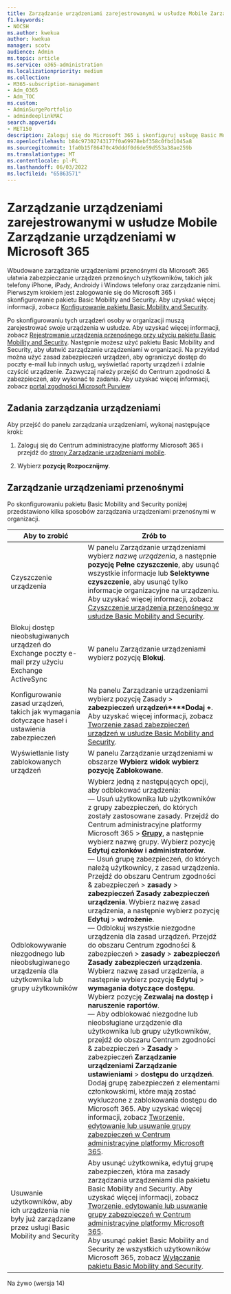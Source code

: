 ```yaml
---
title: Zarządzanie urządzeniami zarejestrowanymi w usłudze Mobile Zarządzanie urządzeniami w Microsoft 365
f1.keywords:
- NOCSH
ms.author: kwekua
author: kwekua
manager: scotv
audience: Admin
ms.topic: article
ms.service: o365-administration
ms.localizationpriority: medium
ms.collection:
- M365-subscription-management
- Adm_O365
- Adm_TOC
ms.custom:
- AdminSurgePortfolio
- admindeeplinkMAC
search.appverid:
- MET150
description: Zaloguj się do Microsoft 365 i skonfiguruj usługę Basic Mobility and Security, aby używać wbudowanego zarządzania urządzeniami przenośnymi do zabezpieczania urządzeń przenośnych użytkowników i zarządzania nimi.
ms.openlocfilehash: b84c97302743177f0a69978ebf358c0fbd1045a8
ms.sourcegitcommit: 1fa0b15f86470c49dddf0d6de59d553a38ae259b
ms.translationtype: MT
ms.contentlocale: pl-PL
ms.lasthandoff: 06/03/2022
ms.locfileid: "65863571"
---
```

# <a name="manage-devices-enrolled-in-mobile-device-management-in-microsoft-365"></a>Zarządzanie urządzeniami zarejestrowanymi w usłudze Mobile Zarządzanie urządzeniami w Microsoft 365

Wbudowane zarządzanie urządzeniami przenośnymi dla Microsoft 365 ułatwia zabezpieczanie urządzeń przenośnych użytkowników, takich jak telefony iPhone, iPady, Androidy i Windows telefony oraz zarządzanie nimi. Pierwszym krokiem jest zalogowanie się do Microsoft 365 i skonfigurowanie pakietu Basic Mobility and Security. Aby uzyskać więcej informacji, zobacz [Konfigurowanie pakietu Basic Mobility and Security](set-up.md).

Po skonfigurowaniu tych urządzeń osoby w organizacji muszą zarejestrować swoje urządzenia w usłudze. Aby uzyskać więcej informacji, zobacz [Rejestrowanie urządzenia przenośnego przy użyciu pakietu Basic Mobility and Security](enroll-your-mobile-device.md). Następnie możesz użyć pakietu Basic Mobility and Security, aby ułatwić zarządzanie urządzeniami w organizacji. Na przykład można użyć zasad zabezpieczeń urządzeń, aby ograniczyć dostęp do poczty e-mail lub innych usług, wyświetlać raporty urządzeń i zdalnie czyścić urządzenie. Zazwyczaj należy przejść do Centrum zgodności & zabezpieczeń, aby wykonać te zadania. Aby uzyskać więcej informacji, zobacz [portal zgodności Microsoft Purview](../../compliance/microsoft-365-compliance-center.md).

## <a name="device-management-tasks"></a>Zadania zarządzania urządzeniami

Aby przejść do panelu zarządzania urządzeniami, wykonaj następujące kroki:

1. Zaloguj się do Centrum administracyjne platformy Microsoft 365 i przejdź do [strony Zarządzanie urządzeniami mobile](https://portal.office.com/adminportal/home?#/MifoDevices).

1. Wybierz **pozycję Rozpocznijmy**.

## <a name="manage-mobile-devices"></a>Zarządzanie urządzeniami przenośnymi

Po skonfigurowaniu pakietu Basic Mobility and Security poniżej przedstawiono kilka sposobów zarządzania urządzeniami przenośnymi w organizacji.

|Aby to zrobić|Zrób to|
|---|---|
|Czyszczenie urządzenia|W panelu Zarządzanie urządzeniami wybierz *nazwę urządzenia*, a następnie **pozycję Pełne czyszczenie**, aby usunąć wszystkie informacje lub **Selektywne czyszczenie**, aby usunąć tylko informacje organizacyjne na urządzeniu. Aby uzyskać więcej informacji, zobacz [Czyszczenie urządzenia przenośnego w usłudze Basic Mobility and Security](wipe-mobile-device.md).|
|Blokuj dostęp nieobsługiwanych urządzeń do Exchange poczty e-mail przy użyciu Exchange ActiveSync|W panelu Zarządzanie urządzeniami wybierz pozycję **Blokuj**.|
|Konfigurowanie zasad urządzeń, takich jak wymagania dotyczące haseł i ustawienia zabezpieczeń|Na panelu Zarządzanie urządzeniami wybierz pozycję Zasady  > **zabezpieczeń urządzeń****Dodaj +**. Aby uzyskać więcej informacji, zobacz [Tworzenie zasad zabezpieczeń urządzeń w usłudze Basic Mobility and Security](create-device-security-policies.md).|
|Wyświetlanie listy zablokowanych urządzeń|W panelu Zarządzanie urządzeniami w obszarze **Wybierz widok wybierz pozycję** **Zablokowane**.|
|Odblokowywanie niezgodnego lub nieobsługiwanego urządzenia dla użytkownika lub grupy użytkowników|Wybierz jedną z następujących opcji, aby odblokować urządzenia:<br/>— Usuń użytkownika lub użytkowników z grupy zabezpieczeń, do których zostały zastosowane zasady. Przejdź do Centrum administracyjne platformy Microsoft 365 > <a href="https://go.microsoft.com/fwlink/p/?linkid=2052855" target="_blank">**Grupy**</a>, a następnie wybierz nazwę grupy. Wybierz pozycję **Edytuj członków i administratorów**.<br/>— Usuń grupę zabezpieczeń, do których należą użytkownicy, z zasad urządzenia. Przejdź do obszaru Centrum zgodności & zabezpieczeń > **zasady** > **zabezpieczeń Zasady zabezpieczeń urządzenia**. Wybierz nazwę zasad urządzenia, a następnie wybierz pozycję **Edytuj** > **wdrożenie**.<br/>— Odblokuj wszystkie niezgodne urządzenia dla zasad urządzeń. Przejdź do obszaru Centrum zgodności & zabezpieczeń > **zasady** > **zabezpieczeń Zasady zabezpieczeń urządzenia**. Wybierz nazwę zasad urządzenia, a następnie wybierz pozycję **Edytuj** > **wymagania dotyczące dostępu**. Wybierz pozycję **Zezwalaj na dostęp i naruszenie raportów**.<br/>— Aby odblokować niezgodne lub nieobsługiane urządzenie dla użytkownika lub grupy użytkowników, przejdź do obszaru Centrum zgodności & zabezpieczeń > **Zasady** >  zabezpieczeń **Zarządzanie urządzeniami Zarządzanie ustawieniami** > **dostępu do urządzeń**. Dodaj grupę zabezpieczeń z elementami członkowskimi, które mają zostać wykluczone z zablokowania dostępu do Microsoft 365. Aby uzyskać więcej informacji, zobacz [Tworzenie, edytowanie lub usuwanie grupy zabezpieczeń w Centrum administracyjne platformy Microsoft 365](../../admin/email/create-edit-or-delete-a-security-group.md).|
|Usuwanie użytkowników, aby ich urządzenia nie były już zarządzane przez usługi Basic Mobility and Security|Aby usunąć użytkownika, edytuj grupę zabezpieczeń, która ma zasady zarządzania urządzeniami dla pakietu Basic Mobility and Security. Aby uzyskać więcej informacji, zobacz [Tworzenie, edytowanie lub usuwanie grupy zabezpieczeń w Centrum administracyjne platformy Microsoft 365](../../admin/email/create-edit-or-delete-a-security-group.md).<br/>Aby usunąć pakiet Basic Mobility and Security ze wszystkich użytkowników Microsoft 365, zobacz [Wyłączanie pakietu Basic Mobility and Security](turn-off.md).|

Na żywo (wersja 14)
